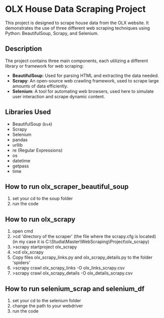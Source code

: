 # OLX House Data Scraping Project

This project is designed to scrape house data from the OLX website. It demonstrates the use of three different web scraping techniques using Python: BeautifulSoup, Scrapy, and Selenium. 

## Description

The project contains three main components, each utilizing a different library or framework for web scraping:

- **BeautifulSoup**: Used for parsing HTML and extracting the data needed.
- **Scrapy**: An open-source web crawling framework, used to scrape large amounts of data efficiently.
- **Selenium**: A tool for automating web browsers, used here to simulate user interaction and scrape dynamic content.

## Libraries Used

- BeautifulSoup (`bs4`)
- Scrapy
- Selenium
- pandas
- urllib
- re (Regular Expressions)
- os
- datetime
- getpass
- time

## How to run olx_scraper_beautiful_soup
1. set your cd to the soup folder
2. run the code


## How to run olx_scrapy

1. open cmd
2. \>cd 'directory of the scraper' (the file where the scrapy.cfg is located) (in my case it is C:\Studia\Master\WebScraping\Project\olx_scrapy)
3. \>scrapy startproject olx_scrapy
4. \>cd olx_scrapy
5. Copy files olx_scrapy_links.py and olx_scrapy_details.py to the folder 'spiders'
5. \>scrapy crawl olx_scrapy_links -O olx_links_scrapy.csv
6. \>scrapy crawl olx_scrapy_details -O olx_details_scrapy.csv


## How to run selenium_scrap and selenium_df
1. set your cd to the selenium folder
2. change the path to your webdriver
3. run the code 
